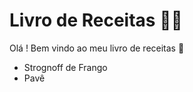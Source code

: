 # Livro de Receitas :man_cook:

Olá ! Bem vindo ao meu livro de receitas :wave:

- Strognoff de Frango
- Pavê
